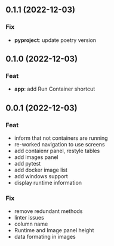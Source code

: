 ## 0.1.1 (2022-12-03)

### Fix

- **pyproject**: update poetry version

## 0.1.0 (2022-12-03)

### Feat

- **app**: add Run Container shortcut

## 0.0.1 (2022-12-03)

### Feat

- inform that not containers are running
- re-worked navigation to use screens
- add contaienr panel, restyle tables
- add images panel
- add pytest
- add docker image list
- add windows support
- display runtime information

### Fix

- remove redundant methods
- linter issues
- column name
- Runtime and Image panel height
- data formating in images

